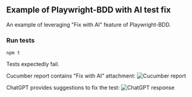 ## Example of Playwright-BDD with AI test fix

An example of leveraging "Fix with AI" feature of Playwright-BDD.

### Run tests
```
npm t
```
Tests expectedly fail.

Cucumber report contains "Fix with AI" attachment:
![Cucumber report](https://github.com/user-attachments/assets/47178d95-8942-4263-bb43-e6fbda64223a)

ChatGPT provides suggestions to fix the test:
![ChatGPT response](https://github.com/user-attachments/assets/53bf3116-5e67-451d-9acf-981c43470af3)
